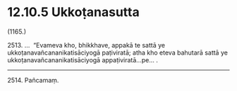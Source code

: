 # 12.10.5 Ukkoṭanasutta

(1165.)

2513\. …  “Evameva kho, bhikkhave, appakā te sattā ye ukkoṭanavañcananikatisāciyogā paṭiviratā; atha kho eteva bahutarā sattā ye ukkoṭanavañcananikatisāciyogā appaṭiviratā…pe… .

---

2514\. Pañcamaṃ.

